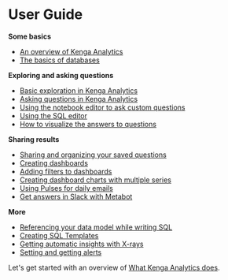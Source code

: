 # User Guide

**Some basics**

- [An overview of Kenga Analytics](01-what-is-metabase.md)
- [The basics of databases](02-database-basics.md)

**Exploring and asking questions**

- [Basic exploration in Kenga Analytics](03-basic-exploration.md)
- [Asking questions in Kenga Analytics](04-asking-questions.md)
- [Using the notebook editor to ask custom questions](custom-questions.md)
- [Using the SQL editor](writing-sql.md)
- [How to visualize the answers to questions](05-visualizing-results.md)

**Sharing results**

- [Sharing and organizing your saved questions](06-sharing-answers.md)
- [Creating dashboards](07-dashboards.md)
- [Adding filters to dashboards](08-dashboard-filters.md)
- [Creating dashboard charts with multiple series](09-multi-series-charting.md)
- [Using Pulses for daily emails](10-pulses.md)
- [Get answers in Slack with Metabot](11-metabot.md)

**More**

- [Referencing your data model while writing SQL](12-data-model-reference.md)
- [Creating SQL Templates](13-sql-parameters.md)
- [Getting automatic insights with X-rays](14-x-rays.md)
- [Setting and getting alerts](15-alerts.md)

Let's get started with an overview of [What Kenga Analytics does](01-what-is-metabase.md).
